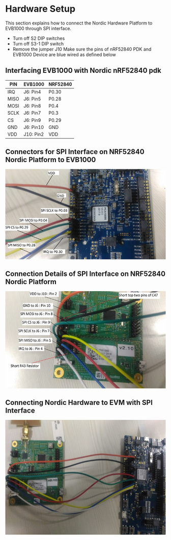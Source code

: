 
# Hardware Setup
This section explains how to connect the Nordic Hardware Platform to EVB1000 through SPI interface.
* Turn off S2 DIP switches
* Turn off S3-1 DIP switch
* Remove the jumper J10
Make sure the pins of nRF52840 PDK and EVB1000 Device are blue wired as defined below

## Interfacing EVB1000 with Nordic nRF52840 pdk
 |PIN|EVB1000|NRF52840|
 |-----|-----|-----|
 |IRQ|J6: Pin4|P0.30|
 |MISO|J6: Pin5|P0.28|
 |MOSI|J6: Pin8|P0.4|
 |SCLK|J6: Pin7|P0.3|
 |CS|J6: Pin9|P0.29|
 |GND|J6: Pin10|GND|
 |VDD|J10: Pin2|VDD|

## Connectors for SPI Interface on NRF52840 Nordic Platform to EVB1000
![nordic](./images/nordic.png)

## Connection Details of SPI Interface on NRF52840 Nordic Platform

![Decawave](./images/evb1000.png)

## Connecting Nordic Hardware to EVM with SPI Interface

![Decawave-Nordic](./images/evb-nordic.png)

